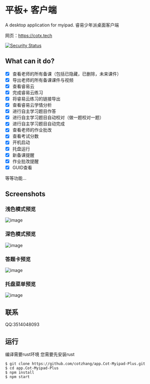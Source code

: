 # 平板+ 客户端
A desktop application for myipad. 
睿易少年派桌面客户端

网页：https://cotx.tech

[![Security Status](https://www.murphysec.com/platform3/v3/badge/1612608646819643392.svg)](https://www.murphysec.com/accept?code=4954f30599db5571f81fb98a731f2cdd&type=1&from=2)
## What can it do?
- [x] 查看老师的所有备课（包括已隐藏，已删除，未来课件）
- [x] 导出老师的所有备课课件与视频
- [x] 查看睿易云
- [x] 完成睿易云练习
- [x] 将睿易云练习的链接导出
- [x] 查看睿易云学情分析
- [x] 进行自主学习题目作答
- [x] 进行自主学习题目自动校对（做一题校对一题）
- [x] 进行自主学习题目自动完成
- [x] 查看老师的作业批改
- [x] 查看考试分数
- [x] 开机启动
- [x] 托盘运行
- [x] 新备课提醒
- [x] 作业批改提醒
- [x] GUID查看

等等功能...
## Screenshots
### 浅色模式预览
![image](https://user-images.githubusercontent.com/107354861/211434387-4129d8be-9146-4419-8b13-dbf54ce8b22f.png)
### 深色模式预览
![image](https://user-images.githubusercontent.com/107354861/211434465-6e1e7dee-d5a0-4d2f-9485-16faeccdf19b.png)
### 答题卡预览
![image](https://user-images.githubusercontent.com/107354861/211434552-889f5ad9-5b1e-4d67-85cc-eda88d16e42f.png)
### 托盘菜单预览
![image](https://user-images.githubusercontent.com/107354861/211434701-5c5de42b-ecc0-4260-97b0-2cc53ba27ac1.png)

## 联系
QQ:3514048093
## 运行
编译需要rust环境
您需要先安装rust
```
$ git clone https://github.com/cotzhang/app.Cot-Myipad-Plus.git
$ cd app.Cot-Myipad-Plus
$ npm install
$ npm start
```
